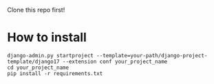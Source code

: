Clone this repo first!

# How to install
    
    django-admin.py startproject --template=your-path/django-project-template/django17 --extension conf your_project_name
    cd your_project_name
    pip install -r requirements.txt

